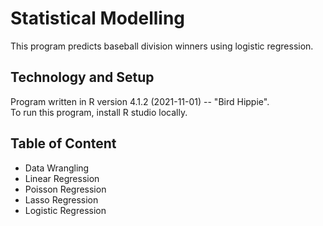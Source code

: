 # Statistical Modelling
This program predicts baseball division winners using logistic regression.

## Technology and Setup
Program written in R version 4.1.2 (2021-11-01) -- "Bird Hippie".  
To run this program, install R studio locally.  

## Table of Content
* Data Wrangling
* Linear Regression
* Poisson Regression
* Lasso Regression
* Logistic Regression
